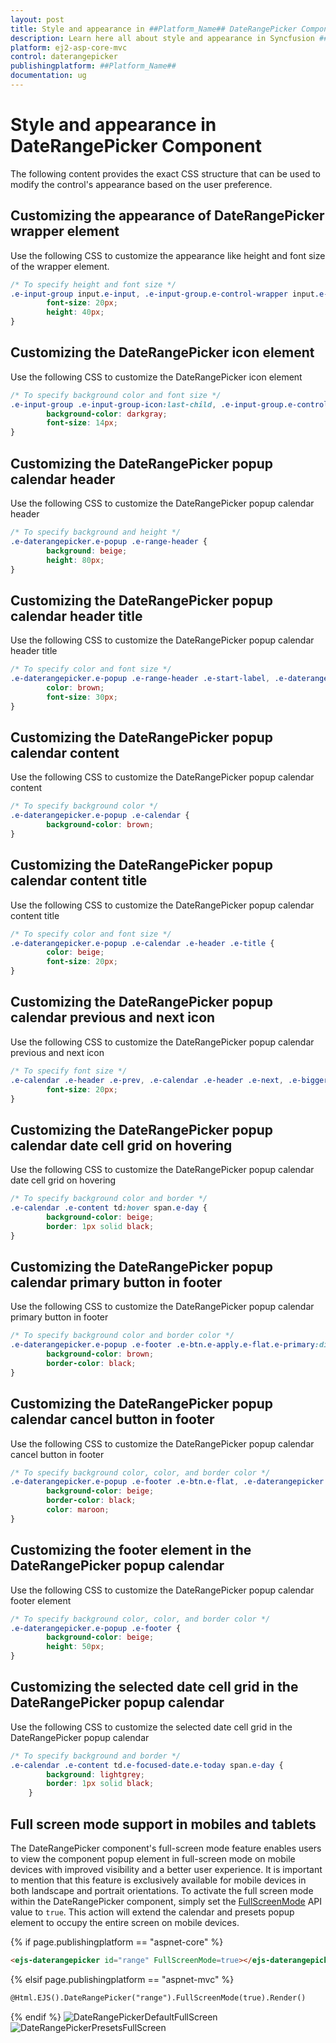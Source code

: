 ```yaml
---
layout: post
title: Style and appearance in ##Platform_Name## DateRangePicker Component
description: Learn here all about style and appearance in Syncfusion ##Platform_Name## DateRangePicker component of Syncfusion Essential JS 2 and more.
platform: ej2-asp-core-mvc
control: daterangepicker
publishingplatform: ##Platform_Name##
documentation: ug
---
```


# Style and appearance in DateRangePicker Component

The following content provides the exact CSS structure that can be used to modify the control's appearance based on the user preference.

## Customizing the appearance of DateRangePicker wrapper element

Use the following CSS to customize the appearance like height and font size of the wrapper element.

```css
/* To specify height and font size */
.e-input-group input.e-input, .e-input-group.e-control-wrapper input.e-input {
        font-size: 20px;
        height: 40px;
}
```

## Customizing the DateRangePicker icon element

Use the following CSS to customize the DateRangePicker icon element

```css
/* To specify background color and font size */
.e-input-group .e-input-group-icon:last-child, .e-input-group.e-control-wrapper .e-input-group-icon:last-child {
        background-color: darkgray;
        font-size: 14px;
}
```

## Customizing the DateRangePicker popup calendar header

Use the following CSS to customize the DateRangePicker popup calendar header

```css
/* To specify background and height */
.e-daterangepicker.e-popup .e-range-header {
        background: beige;
        height: 80px;
}
```

## Customizing the DateRangePicker popup calendar header title

Use the following CSS to customize the DateRangePicker popup calendar header title

```css
/* To specify color and font size */
.e-daterangepicker.e-popup .e-range-header .e-start-label, .e-daterangepicker.e-popup .e-range-header .e-end-label {
        color: brown;
        font-size: 30px;
}
```

## Customizing the DateRangePicker popup calendar content

Use the following CSS to customize the DateRangePicker popup calendar content

```css
/* To specify background color */
.e-daterangepicker.e-popup .e-calendar {
        background-color: brown;
}
```

## Customizing the DateRangePicker popup calendar content title

Use the following CSS to customize the DateRangePicker popup calendar content title

```css
/* To specify color and font size */
.e-daterangepicker.e-popup .e-calendar .e-header .e-title {
        color: beige;
        font-size: 20px;
}
```

## Customizing the DateRangePicker popup calendar previous and next icon

Use the following CSS to customize the DateRangePicker popup calendar previous and next icon

```css
/* To specify font size */
.e-calendar .e-header .e-prev, .e-calendar .e-header .e-next, .e-bigger.e-small .e-calendar .e-header .e-prev, .e-bigger.e-small .e-calendar .e-header .e-next {
        font-size: 20px;
}
```

## Customizing the DateRangePicker popup calendar date cell grid on hovering

Use the following CSS to customize the DateRangePicker popup calendar date cell grid on hovering

```css
/* To specify background color and border */
.e-calendar .e-content td:hover span.e-day {
        background-color: beige;
        border: 1px solid black;
}
```

## Customizing the DateRangePicker popup calendar primary button in footer

Use the following CSS to customize the DateRangePicker popup calendar primary button in footer

```css
/* To specify background color and border color */
.e-daterangepicker.e-popup .e-footer .e-btn.e-apply.e-flat.e-primary:disabled, .e-daterangepicker.e-popup .e-footer .e-btn.e-apply.e-flat.e-primary:disabled, .e-daterangepicker.e-popup .e-footer .e-css.e-btn.e-apply.e-flat.e-primary:disabled, .e-daterangepicker.e-popup .e-footer .e-css.e-btn.e-apply.e-flat.e-primary:disabled {
        background-color: brown;
        border-color: black;  
}
```

## Customizing the DateRangePicker popup calendar cancel button in footer

Use the following CSS to customize the DateRangePicker popup calendar cancel button in footer

```css
/* To specify background color, color, and border color */
.e-daterangepicker.e-popup .e-footer .e-btn.e-flat, .e-daterangepicker.e-popup .e-footer .e-css.e-btn.e-flat {
        background-color: beige;
        border-color: black;
        color: maroon;
}
```

## Customizing the footer element in the DateRangePicker popup calendar

Use the following CSS to customize the DateRangePicker popup calendar footer element

```css
/* To specify background color, color, and border color */
.e-daterangepicker.e-popup .e-footer {
        background-color: beige;
        height: 50px;
}
```

## Customizing the selected date cell grid in the DateRangePicker popup calendar

Use the following CSS to customize the selected date cell grid in the DateRangePicker popup calendar

```css
/* To specify background and border */
.e-calendar .e-content td.e-focused-date.e-today span.e-day {
        background: lightgrey;
        border: 1px solid black;
    }
```

## Full screen mode support in mobiles and tablets

The DateRangePicker component's full-screen mode feature enables users to view the component popup element in full-screen mode on mobile devices with improved visibility and a better user experience. It is important to mention that this feature is exclusively available for mobile devices in both landscape and portrait orientations. To activate the full screen mode within the DateRangePicker component, simply set the [FullScreenMode](https://help.syncfusion.com/cr/aspnetcore-js2/Syncfusion.EJ2.Calendars.DateRangePicker.html#Syncfusion_EJ2_Calendars_DateRangePicker_FullScreenMode) API value to `true`. This action will extend the calendar and presets popup element to occupy the entire screen on mobile devices.

{% if page.publishingplatform == "aspnet-core" %}
```html
<ejs-daterangepicker id="range" FullScreenMode=true></ejs-daterangepicker>
```

{% elsif page.publishingplatform == "aspnet-mvc" %}
```html
@Html.EJS().DateRangePicker("range").FullScreenMode(true).Render()
```
{% endif %}
![DateRangePickerDefaultFullScreen](./images/DateRangePickerDefaultFullScreen.gif)
![DateRangePickerPresetsFullScreen](./images/DateRangePickerrPresetsFullScreen.gif)
